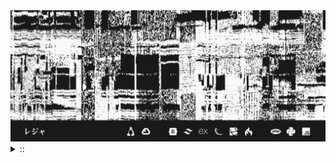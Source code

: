 <img src="./banner.png">
<details><summary> :: </summary>
<!--START_SECTION:waka-->

```
From: 09 August 2024 - To: 14 September 2024

Total Time: 128 hrs 59 mins

JavaScript                 36 hrs 3 mins   //////-------------------   25.86 %
Python                     33 hrs 17 mins  //////-------------------   23.87 %
YAML                       28 hrs 22 mins  /////--------------------   20.34 %
Svelte                     11 hrs 45 mins  //-----------------------   08.43 %
PHP                        11 hrs 21 mins  //-----------------------   08.15 %
```

<!--END_SECTION:waka-->
</details>
